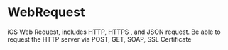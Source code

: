 # WebRequest
iOS Web Request, includes HTTP, HTTPS , and JSON request. Be able to request the HTTP server via POST, GET, SOAP, SSL Certificate
